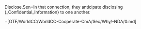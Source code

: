 Disclose.Sen=In that connection, they anticipate disclosing {_Confidential_Information} to one another.

=[OTF/WorldCC/WorldCC-Cooperate-CmA/Sec/Why/-NDA/0.md]
